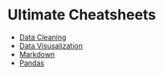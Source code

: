# Ultimate Cheatsheets
* [Data Cleaning](https://www.kaggle.com/vivovinco/ultimate-cheatsheets-data-cleaning)
* [Data Visusalization](https://www.kaggle.com/vivovinco/ultimate-cheatsheets-data-visualization)
* [Markdown](https://www.kaggle.com/vivovinco/ultimate-cheatsheets-markdown)
* [Pandas](https://www.kaggle.com/vivovinco/ultimate-cheatsheets-pandas)
